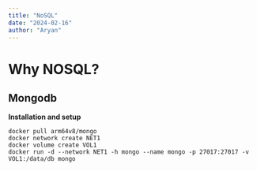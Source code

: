 ```yaml
---
title: "NoSQL"
date: "2024-02-16"
author: "Aryan"
---
```


# Why NOSQL?

## Mongodb

**Installation and setup**

```
docker pull arm64v8/mongo
docker network create NET1
docker volume create VOL1
docker run -d --network NET1 -h mongo --name mongo -p 27017:27017 -v VOL1:/data/db mongo
```



